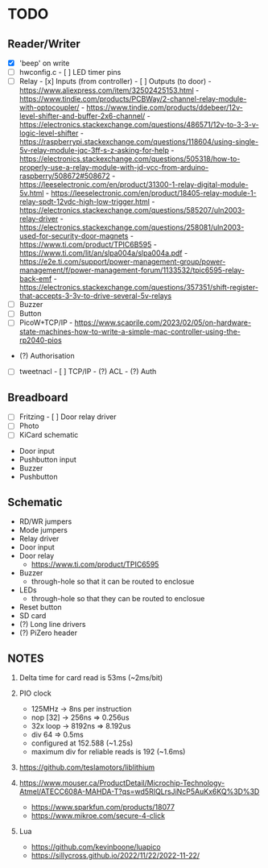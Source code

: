 # TODO

## Reader/Writer
- [x] 'beep' on write
- [ ] hwconfig.c
      - [ ] LED timer pins
- [ ] Relay
      - [x] Inputs (from controller)
      - [ ] Outputs (to door)
            - https://www.aliexpress.com/item/32502425153.html
            - https://www.tindie.com/products/PCBWay/2-channel-relay-module-with-optocoupler/
            -  https://www.tindie.com/products/ddebeer/12v-level-shifter-and-buffer-2x6-channel/
            -  https://electronics.stackexchange.com/questions/486571/12v-to-3-3-v-logic-level-shifter
            - https://raspberrypi.stackexchange.com/questions/118604/using-single-5v-relay-module-jqc-3ff-s-z-asking-for-help
            - https://electronics.stackexchange.com/questions/505318/how-to-properly-use-a-relay-module-with-jd-vcc-from-arduino-raspberry/508672#508672
            - https://leeselectronic.com/en/product/31300-1-relay-digital-module-5v.html
            - https://leeselectronic.com/en/product/18405-relay-module-1-relay-spdt-12vdc-high-low-trigger.html
            - https://electronics.stackexchange.com/questions/585207/uln2003-relay-driver
            - https://electronics.stackexchange.com/questions/258081/uln2003-used-for-security-door-magnets
            - https://www.ti.com/product/TPIC6B595
            - https://www.ti.com/lit/an/slpa004a/slpa004a.pdf
            - https://e2e.ti.com/support/power-management-group/power-management/f/power-management-forum/1133532/tpic6595-relay-back-emf
            - https://electronics.stackexchange.com/questions/357351/shift-register-that-accepts-3-3v-to-drive-several-5v-relays
- [ ] Buzzer
- [ ] Button
- [ ] PicoW+TCP/IP
      - https://www.scaprile.com/2023/02/05/on-hardware-state-machines-how-to-write-a-simple-mac-controller-using-the-rp2040-pios

- (?) Authorisation
- [ ] tweetnacl
      - [ ] TCP/IP
      - (?) ACL
      - (?) Auth

## Breadboard 
- [ ] Fritzing
      - [ ] Door relay driver
- [ ] Photo
- [ ] KiCard schematic
- Door input
- Pushbutton input
- Buzzer
- Pushbutton

## Schematic
- RD/WR jumpers
- Mode jumpers
- Relay driver
- Door input
- Door relay
  - https://www.ti.com/product/TPIC6595
- Buzzer
  - through-hole so that it can be routed to enclosue
- LEDs 
  - through-hole so that they can be routed to enclosue
- Reset button
- SD card
- (?) Long line drivers
- (?) PiZero header

## NOTES

1. Delta time for card read is 53ms (~2ms/bit)
2. PIO clock 
   - 125MHz   -> 8ns per instruction
   - nop [32] -> 256ns  => 0.256us
   - 32x loop -> 8192ns => 8.192us
   - div 64 => 0.5ms
   - configured at 152.588 (~1.25s)
   - maximum div for reliable reads is 192 (~1.6ms)

3. https://github.com/teslamotors/liblithium
4. https://www.mouser.ca/ProductDetail/Microchip-Technology-Atmel/ATECC608A-MAHDA-T?qs=wd5RIQLrsJiNcP5AuKx6KQ%3D%3D
   - https://www.sparkfun.com/products/18077
   - https://www.mikroe.com/secure-4-click
5. Lua
   - https://github.com/kevinboone/luapico
   - https://sillycross.github.io/2022/11/22/2022-11-22/
